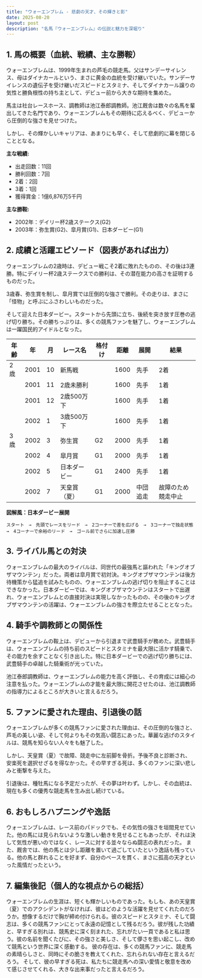 ```yaml
---
title: "ウォーエンブレム - 悲劇の天才、その輝きと影"
date: 2025-08-20
layout: post
description: "名馬『ウォーエンブレム』の伝説と魅力を深堀り"
---
```


## 1. 馬の概要（血統、戦績、主な勝鞍）

ウォーエンブレムは、1999年生まれの芦毛の競走馬。父はサンデーサイレンス、母はダイナカールという、まさに黄金の血統を受け継いでいた。サンデーサイレンスの遺伝子を受け継いだスピードとスタミナ、そしてダイナカール譲りの気性と勝負根性の持ち主として、デビュー前から大きな期待を集めた。

馬主は社台レースホース、調教師は池江泰郎調教師。池江厩舎は数々の名馬を輩出してきた名門であり、ウォーエンブレムもその期待に応えるべく、デビューから圧倒的な強さを見せつけた。

しかし、その輝かしいキャリアは、あまりにも早く、そして悲劇的に幕を閉じることとなる。

**主な戦績:**

* 出走回数：11回
* 勝利回数：7回
* 2着：2回
* 3着：1回
* 獲得賞金：1億6,876万5千円

**主な勝鞍:**

* 2002年：デイリー杯2歳ステークス(G2)
* 2003年：弥生賞(G2)、皐月賞(G1)、日本ダービー(G1)


## 2. 成績と活躍エピソード（図表があれば出力）

ウォーエンブレムの2歳時は、デビュー戦こそ2着に敗れたものの、その後は3連勝。特にデイリー杯2歳ステークスでの勝利は、その潜在能力の高さを証明するものだった。

3歳春、弥生賞を制し、皐月賞では圧倒的な強さで勝利。その走りは、まさに「怪物」と呼ぶにふさわしいものだった。

そして迎えた日本ダービー。スタートから先頭に立ち、後続を突き放す圧巻の逃げ切り勝ち。その勝ちっぷりは、多くの競馬ファンを魅了し、ウォーエンブレムは一躍国民的アイドルとなった。

| 年齢 | 年 | 月 | レース名           | 格付け | 距離 | 展開     | 結果 |
|-----|---|----|--------------------|-------|-----|---------|------|
| 2歳 | 2001 | 10 | 新馬戦             |        | 1600 | 先手     | 2着  |
|     | 2001 | 11 | 2歳未勝利         |        | 1600 | 先手     | 1着  |
|     | 2001 | 12 | 2歳500万下         |        | 1600 | 先手     | 1着  |
|     | 2002 | 1 | 3歳500万下         |        | 1600 | 先手     | 1着  |
| 3歳 | 2002 | 3 | 弥生賞             | G2     | 2000 | 先手     | 1着  |
|     | 2002 | 4 | 皐月賞             | G1     | 2000 | 先手     | 1着  |
|     | 2002 | 5 | 日本ダービー         | G1     | 2400 | 先手     | 1着  |
|     | 2002 | 7 | 天皇賞（夏）         | G1     | 2000 | 中団追走 | 故障のため競走中止 |


**図解風：日本ダービー展開**

```
スタート　→　先頭でレースをリード　→　2コーナーで差を広げる　→　3コーナーで独走状態　→　4コーナーで余裕のリード　→　ゴール前でさらに加速し圧勝
```


## 3. ライバル馬との対決

ウォーエンブレムの最大のライバルは、同世代の最強馬と謳われた「キングオブザマウンテン」だった。両者は皐月賞で初対決。キングオブザマウンテンは後方待機策から猛追を試みたものの、ウォーエンブレムの逃げ切りを阻止することはできなかった。日本ダービーでは、キングオブザマウンテンはスタートで出遅れ、ウォーエンブレムとの直接対決は実現しなかったものの、その後のキングオブザマウンテンの活躍は、ウォーエンブレムの強さを際立たせることとなった。


## 4. 騎手や調教師との関係性

ウォーエンブレムの鞍上は、デビューから引退まで武豊騎手が務めた。武豊騎手は、ウォーエンブレムの持ち前のスピードとスタミナを最大限に活かす騎乗で、その能力を余すことなく引き出した。特に日本ダービーでの逃げ切り勝ちには、武豊騎手の卓越した騎乗術が光っていた。

池江泰郎調教師は、ウォーエンブレムの能力を高く評価し、その育成には細心の注意を払った。ウォーエンブレムの才能を最大限に開花させたのは、池江調教師の指導力によるところが大きいと言えるだろう。


## 5. ファンに愛された理由、引退後の話

ウォーエンブレムが多くの競馬ファンに愛された理由は、その圧倒的な強さと、芦毛の美しい姿、そして何よりもその気高い闘志にあった。華麗な逃げのスタイルは、競馬を知らない人々をも魅了した。

しかし、天皇賞（夏）で故障、競走中に左前脚を骨折。予後不良と診断され、安楽死を選択せざるを得なかった。その早すぎる死は、多くのファンに深い悲しみと衝撃を与えた。

引退後は、種牡馬になる予定だったが、その夢は叶わず。しかし、その血統は、現在も多くの優秀な競走馬を生み出し続けている。


## 6. おもしろハプニングや逸話

ウォーエンブレムは、レース前のパドックでも、その気性の強さを垣間見せていた。他の馬には見られないような激しい動きを見せることもあったが、それは決して気性が悪いのではなく、レースに対する並々ならぬ闘志の表れだった。  また、厩舎では、他の馬とは少し距離を置いて過ごしていたという逸話も残っている。他の馬と群れることを好まず、自分のペースを貫く、まさに孤高の天才といった風情だったという。


## 7. 編集後記（個人的な視点からの総括）

ウォーエンブレムの生涯は、短くも輝かしいものであった。もしも、あの天皇賞（夏）でのアクシデントがなければ、彼はどのような活躍を見せてくれたのだろうか。想像するだけで胸が締め付けられる。彼のスピードとスタミナ、そして闘志は、多くの競馬ファンにとって永遠の記憶として残るだろう。彼が残した功績と、早すぎる別れは、競馬史に深く刻まれた、忘れがたい一頁であると私は思う。彼の名前を聞くたびに、その強さと美しさ、そして儚さを思い起こし、改めて競馬という世界に深く感動する。  彼の存在は、多くの競馬ファンに、競走馬の素晴らしさと、同時にその脆さを教えてくれた、忘れられない存在と言えるだろう。  そして、彼の早すぎる死は、私たちに競走馬への深い愛情と敬意を改めて感じさせてくれる、大きな出来事だったと言えるだろう。
